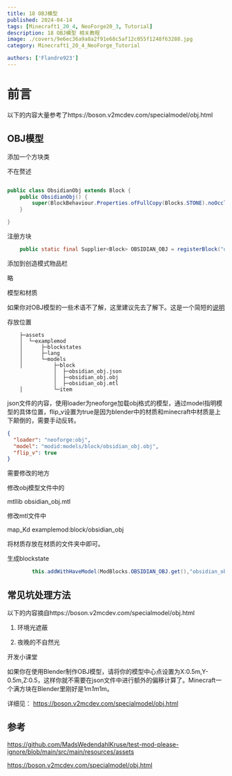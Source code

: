 ```yaml
---
title: 18 OBJ模型
published: 2024-04-14
tags: [Minecraft1_20_4, NeoForge20_3, Tutorial]
description: 18 OBJ模型 相关教程
image: ./covers/9e6ec36a9a8a2f91e68c5af12c055f1248f63288.jpg
category: Minecraft1_20_4_NeoForge_Tutorial

authors: ['Flandre923']
---
```

# 前言

以下的内容大量参考了https://boson.v2mcdev.com/specialmodel/obj.html

## OBJ模型

添加一个方块类

不在赘述

```java

public class ObsidianObj extends Block {
    public ObsidianObj() {
        super(BlockBehaviour.Properties.ofFullCopy(Blocks.STONE).noOcclusion());
    }

}

```

注册方块

```java
    public static final Supplier<Block> OBSIDIAN_OBJ = registerBlock("obsidian_obj", ObsidianObj::new);

```

添加到创造模式物品栏

略

模型和材质

如果你对OBJ模型的一些术语不了解，这里建议先去了解下。这是一个简短的[说明](https://segmentfault.com/a/1190000021126476)

存放位置

```
    ├─assets
    │  └─examplemod
    │      ├─blockstates
    │      ├─lang
    │      └─models
    │          ├─block
               │  ├─obsidian_obj.json  
               │  ├─obsidian_obj.obj
               │  ├─obsidian_obj.mtl  
    │          └─item

```

json文件的内容，使用loader为neoforge加载obj格式的模型，通过model指明模型的具体位置，flip_v设置为true是因为blender中的材质和minecraft中材质是上下颠倒的，需要手动反转。
```json
{
  "loader": "neoforge:obj",
  "model": "modid:models/block/obsidian_obj.obj",
  "flip_v": true
}
```

需要修改的地方

修改obj模型文件中的

mtllib obsidian_obj.mtl

修改mtl文件中

map_Kd examplemod:block/obsidian_obj

将材质存放在材质的文件夹中即可。

生成blockstate

```java
        this.addWithHaveModel(ModBlocks.OBSIDIAN_OBJ.get(),"obsidian_obj");
```

## 常见坑处理方法

以下的内容摘自https://boson.v2mcdev.com/specialmodel/obj.html

1. 环境光遮蔽

2. 夜晚的不自然光

开发小课堂

如果你在使用Blender制作OBJ模型，请将你的模型中心点设置为X:0.5m,Y-0.5m,Z:0.5，这样你就不需要在json文件中进行额外的偏移计算了。Minecraft一个满方块在Blender里刚好是1m*1m*1m。


详细见：
https://boson.v2mcdev.com/specialmodel/obj.html

## 参考

https://github.com/MadsWedendahlKruse/test-mod-please-ignore/blob/main/src/main/resources/assets

https://boson.v2mcdev.com/specialmodel/obj.html